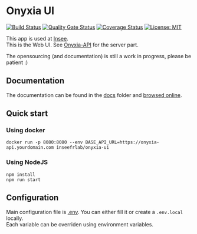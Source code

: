 # Onyxia UI

[![Build Status](https://travis-ci.org/InseeFrLab/onyxia-ui.svg?branch=master)](https://travis-ci.org/InseeFrLab/onyxia-ui)
[![Quality Gate Status](https://sonarcloud.io/api/project_badges/measure?project=InseeFrLab_onyxia-ui&metric=alert_status)](https://sonarcloud.io/dashboard?id=InseeFrLab_onyxia-ui)
[![Coverage Status](https://coveralls.io/repos/github/InseeFrLab/onyxia-ui/badge.svg?branch=master)](https://coveralls.io/github/InseeFrLab/onyxia-ui?branch=master)
[![License: MIT](https://img.shields.io/badge/License-MIT-blue.svg)](https://opensource.org/licenses/MIT)

This app is used at [Insee](https://insee.fr).  
This is the Web UI. See [Onyxia-API](https://github.com/inseefrlab/onyxia-api) for the server part.

The opensourcing (and documentation) is still a work in progress, please be patient :)

## Documentation

The documentation can be found in the [docs](https://github.com/InseeFrLab/onyxia-ui/tree/master/docs) folder and [browsed online](https://inseefrlab.github.io/onyxia-ui).

## Quick start

### Using docker

```
docker run -p 8080:8080 --env BASE_API_URL=https://onyxia-api.yourdomain.com inseefrlab/onyxia-ui
```

### Using NodeJS

```
npm install
npm run start
```

## Configuration

Main configuration file is [.env](.env). You can either fill it or create a `.env.local` locally.  
Each variable can be overriden using environment variables.
